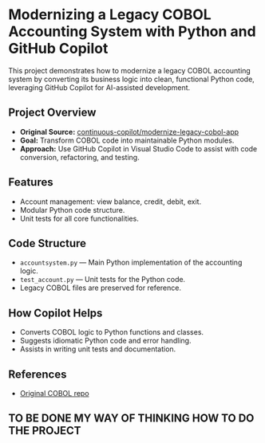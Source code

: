# Modernizing a Legacy COBOL Accounting System with Python and GitHub Copilot

This project demonstrates how to modernize a legacy COBOL accounting system by converting its business logic into clean, functional Python code, leveraging GitHub Copilot for AI-assisted development.

## Project Overview

- **Original Source:** [continuous-copilot/modernize-legacy-cobol-app](https://github.com/continuous-copilot/modernize-legacy-cobol-app)
- **Goal:** Transform COBOL code into maintainable Python modules.
- **Approach:** Use GitHub Copilot in Visual Studio Code to assist with code conversion, refactoring, and testing.

## Features

- Account management: view balance, credit, debit, exit.
- Modular Python code structure.
- Unit tests for all core functionalities.

## Code Structure

- `accountsystem.py` — Main Python implementation of the accounting logic.
- `test_account.py` — Unit tests for the Python code.
- Legacy COBOL files are preserved for reference.

## How Copilot Helps

- Converts COBOL logic to Python functions and classes.
- Suggests idiomatic Python code and error handling.
- Assists in writing unit tests and documentation.

## References

- [Original COBOL repo](https://github.com/continuous-copilot/modernize-legacy-cobol-app)

## TO BE DONE MY WAY OF THINKING HOW TO DO THE PROJECT  